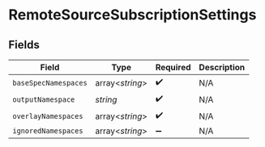 # RemoteSourceSubscriptionSettings


## Fields

| Field                | Type                 | Required             | Description          |
| -------------------- | -------------------- | -------------------- | -------------------- |
| `baseSpecNamespaces` | array<*string*>      | :heavy_check_mark:   | N/A                  |
| `outputNamespace`    | *string*             | :heavy_check_mark:   | N/A                  |
| `overlayNamespaces`  | array<*string*>      | :heavy_check_mark:   | N/A                  |
| `ignoredNamespaces`  | array<*string*>      | :heavy_minus_sign:   | N/A                  |